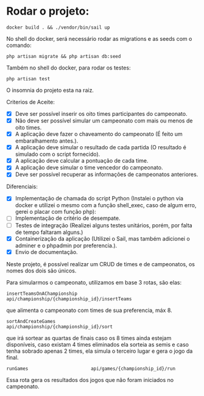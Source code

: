 <h1>Rodar o projeto:</h1>

```
docker build . && ./vendor/bin/sail up
```


No shell do docker, será necessário rodar as migrations e as seeds com o comando:

```
php artisan migrate && php artisan db:seed
```

Também no shell do docker, para rodar os testes:

```
php artisan test
```


O insomnia do projeto esta na raiz.

Criterios de Aceite:
- [x] Deve ser possível inserir os oito times participantes do campeonato.
- [x] Não deve ser possível simular um campeonato com mais ou menos de oito times.
- [x] A aplicação deve fazer o chaveamento do campeonato (É feito um embaralhamento antes.).
- [x] A aplicação deve simular o resultado de cada partida (O resultado é simulado com o script fornecido).
- [x] A aplicação deve calcular a pontuação de cada time.
- [x] A aplicação deve simular o time vencedor do campeonato.
- [x] Deve ser possível recuperar as informações de campeonatos anteriores.

Diferenciais:
- [x] Implementação de chamada do script Python (Instalei o python via docker e utilizei o mesmo com a função shell_exec, caso de algum erro, gerei o placar com função php):
- [ ] Implementação de critério de desempate.
- [ ] Testes de integração (Realizei alguns testes unitários, porém, por falta de tempo faltaram alguns.)
- [x] Containerização da aplicação (Utilizei o Sail, mas também adicionei o adminer e o phpadmin por preferencia.).
- [x] Envio de documentação.

Neste projeto, é possível realizar um CRUD de times e de campeonatos, os nomes dos dois são únicos.

Para simularmos o campeonato, utilizamos em base 3 rotas, são elas:

```
insertTeamsOnAChampionship       api/championship/{championship_id}/insertTeams
```

que alimenta o campeonato com times de sua preferencia, máx 8.


```
sortAndCreateGames              api/championship/{championship_id}/sort
```

que irá sortear as quartas de finais caso os 8 times ainda estejam disponíveis, caso existam 4 times eliminados ela sorteia as semis e caso tenha sobrado apenas 2 times, ela simula o terceiro lugar e gera o jogo da final.


```
runGames                       api/games/{championship_id}/run
```

Essa rota gera os resultados dos jogos que não foram iniciados no campeonato.
